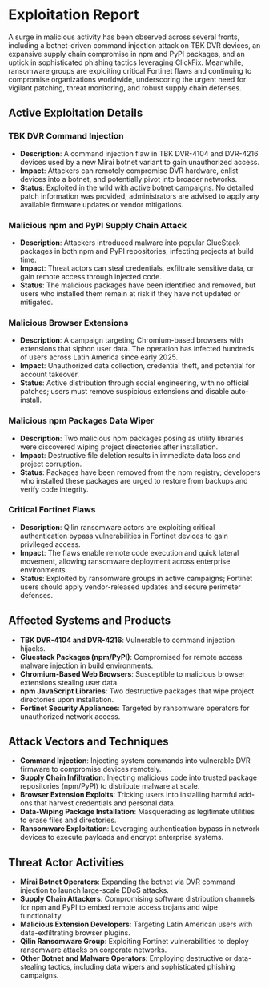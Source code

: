 # Exploitation Report

A surge in malicious activity has been observed across several fronts, including a botnet-driven command injection attack on TBK DVR devices, an expansive supply chain compromise in npm and PyPI packages, and an uptick in sophisticated phishing tactics leveraging ClickFix. Meanwhile, ransomware groups are exploiting critical Fortinet flaws and continuing to compromise organizations worldwide, underscoring the urgent need for vigilant patching, threat monitoring, and robust supply chain defenses.

## Active Exploitation Details

### TBK DVR Command Injection
- **Description**: A command injection flaw in TBK DVR-4104 and DVR-4216 devices used by a new Mirai botnet variant to gain unauthorized access.  
- **Impact**: Attackers can remotely compromise DVR hardware, enlist devices into a botnet, and potentially pivot into broader networks.  
- **Status**: Exploited in the wild with active botnet campaigns. No detailed patch information was provided; administrators are advised to apply any available firmware updates or vendor mitigations.

### Malicious npm and PyPI Supply Chain Attack
- **Description**: Attackers introduced malware into popular GlueStack packages in both npm and PyPI repositories, infecting projects at build time.  
- **Impact**: Threat actors can steal credentials, exfiltrate sensitive data, or gain remote access through injected code.  
- **Status**: The malicious packages have been identified and removed, but users who installed them remain at risk if they have not updated or mitigated.

### Malicious Browser Extensions
- **Description**: A campaign targeting Chromium-based browsers with extensions that siphon user data. The operation has infected hundreds of users across Latin America since early 2025.  
- **Impact**: Unauthorized data collection, credential theft, and potential for account takeover.  
- **Status**: Active distribution through social engineering, with no official patches; users must remove suspicious extensions and disable auto-install.

### Malicious npm Packages Data Wiper
- **Description**: Two malicious npm packages posing as utility libraries were discovered wiping project directories after installation.  
- **Impact**: Destructive file deletion results in immediate data loss and project corruption.  
- **Status**: Packages have been removed from the npm registry; developers who installed these packages are urged to restore from backups and verify code integrity.

### Critical Fortinet Flaws
- **Description**: Qilin ransomware actors are exploiting critical authentication bypass vulnerabilities in Fortinet devices to gain privileged access.  
- **Impact**: The flaws enable remote code execution and quick lateral movement, allowing ransomware deployment across enterprise environments.  
- **Status**: Exploited by ransomware groups in active campaigns; Fortinet users should apply vendor-released updates and secure perimeter defenses.

## Affected Systems and Products

- **TBK DVR-4104 and DVR-4216**: Vulnerable to command injection hijacks.  
- **Gluestack Packages (npm/PyPI)**: Compromised for remote access malware injection in build environments.  
- **Chromium-Based Web Browsers**: Susceptible to malicious browser extensions stealing user data.  
- **npm JavaScript Libraries**: Two destructive packages that wipe project directories upon installation.  
- **Fortinet Security Appliances**: Targeted by ransomware operators for unauthorized network access.

## Attack Vectors and Techniques

- **Command Injection**: Injecting system commands into vulnerable DVR firmware to compromise devices remotely.  
- **Supply Chain Infiltration**: Injecting malicious code into trusted package repositories (npm/PyPI) to distribute malware at scale.  
- **Browser Extension Exploits**: Tricking users into installing harmful add-ons that harvest credentials and personal data.  
- **Data-Wiping Package Installation**: Masquerading as legitimate utilities to erase files and directories.  
- **Ransomware Exploitation**: Leveraging authentication bypass in network devices to execute payloads and encrypt enterprise systems.

## Threat Actor Activities

- **Mirai Botnet Operators**: Expanding the botnet via DVR command injection to launch large-scale DDoS attacks.  
- **Supply Chain Attackers**: Compromising software distribution channels for npm and PyPI to embed remote access trojans and wipe functionality.  
- **Malicious Extension Developers**: Targeting Latin American users with data-exfiltrating browser plugins.  
- **Qilin Ransomware Group**: Exploiting Fortinet vulnerabilities to deploy ransomware attacks on corporate networks.  
- **Other Botnet and Malware Operators**: Employing destructive or data-stealing tactics, including data wipers and sophisticated phishing campaigns.  